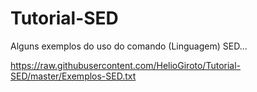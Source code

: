 # Tutorial-SED
Alguns exemplos do uso do comando (Linguagem) SED...

https://raw.githubusercontent.com/HelioGiroto/Tutorial-SED/master/Exemplos-SED.txt
